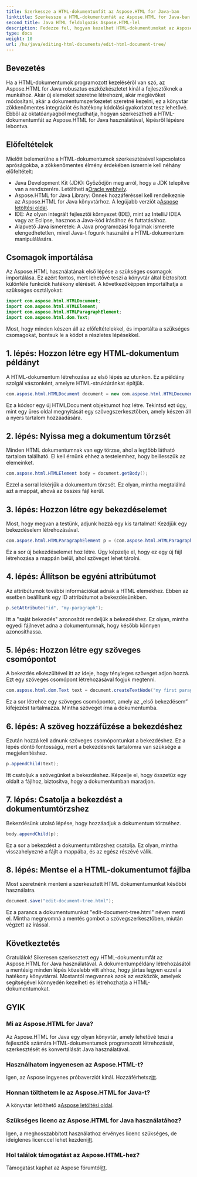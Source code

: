 ```yaml
---
title: Szerkessze a HTML-dokumentumfát az Aspose.HTML for Java-ban
linktitle: Szerkessze a HTML-dokumentumfát az Aspose.HTML for Java-ban
second_title: Java HTML feldolgozás Aspose.HTML-lel
description: Fedezze fel, hogyan kezelhet HTML-dokumentumokat az Aspose.HTML for Java használatával. Lépésről lépésre szóló útmutató a hatékony tartalomkezeléshez.
type: docs
weight: 10
url: /hu/java/editing-html-documents/edit-html-document-tree/
---
```

## Bevezetés
Ha a HTML-dokumentumok programozott kezeléséről van szó, az Aspose.HTML for Java robusztus eszközkészletet kínál a fejlesztőknek a munkához. Akár új elemeket szeretne létrehozni, akár meglévőket módosítani, akár a dokumentumszerkezetet szeretné kezelni, ez a könyvtár zökkenőmentes integrációt és hatékony kódolási gyakorlatot tesz lehetővé. Ebből az oktatóanyagból megtudhatja, hogyan szerkesztheti a HTML-dokumentumfát az Aspose.HTML for Java használatával, lépésről lépésre lebontva.
## Előfeltételek
Mielőtt belemerülne a HTML-dokumentumok szerkesztésével kapcsolatos apróságokba, a zökkenőmentes élmény érdekében ismernie kell néhány előfeltételt:
-  Java Development Kit (JDK): Győződjön meg arról, hogy a JDK telepítve van a rendszerére. Letöltheti a[Oracle webhely](https://www.oracle.com/java/technologies/javase-jdk11-downloads.html).
-  Aspose.HTML for Java Library: Önnek hozzáféréssel kell rendelkeznie az Aspose.HTML for Java könyvtárhoz. A legújabb verziót a[Aspose letöltési oldal](https://releases.aspose.com/html/java/).
- IDE: Az olyan integrált fejlesztői környezet (IDE), mint az IntelliJ IDEA vagy az Eclipse, hasznos a Java-kód írásához és futtatásához.
- Alapvető Java ismeretek: A Java programozási fogalmak ismerete elengedhetetlen, mivel Java-t fogunk használni a HTML-dokumentum manipulálására.
## Csomagok importálása
Az Aspose.HTML használatának első lépése a szükséges csomagok importálása. Ez azért fontos, mert lehetővé teszi a könyvtár által biztosított különféle funkciók hatékony elérését. A következőképpen importálhatja a szükséges osztályokat:
```java
import com.aspose.html.HTMLDocument;
import com.aspose.html.HTMLElement;
import com.aspose.html.HTMLParagraphElement;
import com.aspose.html.dom.Text;
```
Most, hogy minden készen áll az előfeltételekkel, és importálta a szükséges csomagokat, bontsuk le a kódot a részletes lépésekkel.
## 1. lépés: Hozzon létre egy HTML-dokumentum példányt
A HTML-dokumentum létrehozása az első lépés az utunkon. Ez a példány szolgál vászonként, amelyre HTML-struktúránkat építjük. 
```java
com.aspose.html.HTMLDocument document = new com.aspose.html.HTMLDocument();
```
Ez a kódsor egy új HTMLDocument objektumot hoz létre. Tekintsd ezt úgy, mint egy üres oldal megnyitását egy szövegszerkesztőben, amely készen áll a nyers tartalom hozzáadására.
## 2. lépés: Nyissa meg a dokumentum törzsét
Minden HTML dokumentumnak van egy törzse, ahol a legtöbb látható tartalom található. El kell érnünk ehhez a testelemhez, hogy beillesszük az elemeinket.
```java
com.aspose.html.HTMLElement body = document.getBody();
```
Ezzel a sorral lekérjük a dokumentum törzsét. Ez olyan, mintha megtalálná azt a mappát, ahová az összes fájl kerül.
## 3. lépés: Hozzon létre egy bekezdéselemet
Most, hogy megvan a testünk, adjunk hozzá egy kis tartalmat! Kezdjük egy bekezdéselem létrehozásával.
```java
com.aspose.html.HTMLParagraphElement p = (com.aspose.html.HTMLParagraphElement) document.createElement("p");
```
Ez a sor új bekezdéselemet hoz létre. Úgy képzelje el, hogy ez egy új fájl létrehozása a mappán belül, ahol szöveget lehet tárolni.
## 4. lépés: Állítson be egyéni attribútumot
Az attribútumok további információkat adnak a HTML elemekhez. Ebben az esetben beállítunk egy ID attribútumot a bekezdésünkben.
```java
p.setAttribute("id", "my-paragraph");
```
Itt a "saját bekezdés" azonosítót rendeljük a bekezdéshez. Ez olyan, mintha egyedi fájlnevet adna a dokumentumnak, hogy később könnyen azonosíthassa.
## 5. lépés: Hozzon létre egy szöveges csomópontot
A bekezdés elkészültével itt az ideje, hogy tényleges szöveget adjon hozzá. Ezt egy szöveges csomópont létrehozásával fogjuk megtenni.
```java
com.aspose.html.dom.Text text = document.createTextNode("my first paragraph");
```
Ez a sor létrehoz egy szöveges csomópontot, amely az „első bekezdésem” kifejezést tartalmazza. Mintha szöveget írna a dokumentumba.
## 6. lépés: A szöveg hozzáfűzése a bekezdéshez
Ezután hozzá kell adnunk szöveges csomópontunkat a bekezdéshez. Ez a lépés döntő fontosságú, mert a bekezdésnek tartalomra van szüksége a megjelenítéshez.
```java
p.appendChild(text);
```
Itt csatoljuk a szövegünket a bekezdéshez. Képzelje el, hogy összetűz egy oldalt a fájlhoz, biztosítva, hogy a dokumentumban maradjon.
## 7. lépés: Csatolja a bekezdést a dokumentumtörzshez
Bekezdésünk utolsó lépése, hogy hozzáadjuk a dokumentum törzséhez. 
```java
body.appendChild(p);
```
Ez a sor a bekezdést a dokumentumtörzshez csatolja. Ez olyan, mintha visszahelyezné a fájlt a mappába, és az egész részévé válik.
## 8. lépés: Mentse el a HTML-dokumentumot fájlba
Most szeretnénk menteni a szerkesztett HTML dokumentumunkat későbbi használatra. 
```java
document.save("edit-document-tree.html");
```
Ez a parancs a dokumentumunkat "edit-document-tree.html" néven menti el. Mintha megnyomná a mentés gombot a szövegszerkesztőben, miután végzett az írással.
## Következtetés
Gratulálok! Sikeresen szerkesztett egy HTML-dokumentumfát az Aspose.HTML for Java használatával. A dokumentumpéldány létrehozásától a mentésig minden lépés közelebb vitt ahhoz, hogy jártas legyen ezzel a hatékony könyvtárral. Mostantól megvannak azok az eszközök, amelyek segítségével könnyedén kezelheti és létrehozhatja a HTML-dokumentumokat.

## GYIK
### Mi az Aspose.HTML for Java?
Az Aspose.HTML for Java egy olyan könyvtár, amely lehetővé teszi a fejlesztők számára HTML-dokumentumok programozott létrehozását, szerkesztését és konvertálását Java használatával.
### Használhatom ingyenesen az Aspose.HTML-t?
 Igen, az Aspose ingyenes próbaverziót kínál. Hozzáférhetsz[itt](https://releases.aspose.com/).
### Honnan tölthetem le az Aspose.HTML for Java-t?
 A könyvtár letölthető a[Aspose letöltési oldal](https://releases.aspose.com/html/java/).
### Szükséges licenc az Aspose.HTML for Java használatához?
 Igen, a meghosszabbított használathoz érvényes licenc szükséges, de ideiglenes licenccel lehet kezdeni[itt](https://purchase.aspose.com/temporary-license/).
### Hol találok támogatást az Aspose.HTML-hez?
 Támogatást kaphat az Aspose fórumtól[itt](https://forum.aspose.com/c/html/29).